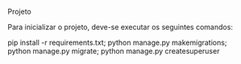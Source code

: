Projeto

Para inicializar o projeto, deve-se executar os seguintes comandos:

pip install -r requirements.txt; 
python manage.py makemigrations;  
python manage.py migrate; 
python manage.py createsuperuser
